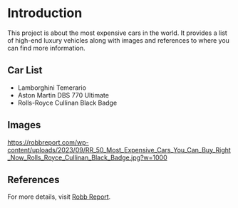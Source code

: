 
# Introduction
This project is about the most expensive cars in the world. It provides a list of high-end luxury vehicles along with images and references to where you can find more information.

## Car List
- Lamborghini Temerario
- Aston Martin DBS 770 Ultimate
- Rolls-Royce Cullinan Black Badge

## Images
https://robbreport.com/wp-content/uploads/2023/09/RR_50_Most_Expensive_Cars_You_Can_Buy_Right_Now_Rolls_Royce_Cullinan_Black_Badge.jpg?w=1000

## References
For more details, visit [Robb Report](https://robbreport.com/motors/cars/lists/most-expensive-cars-1234885095/rolls-royce-cullinan-black-badge-425000/).
